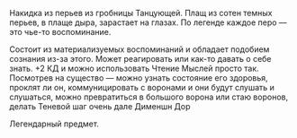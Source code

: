 Накидка из перьев из гробницы Танцующей. Плащ из сотен темных перьев, в плаще дыра, зарастает на глазах. По легенде каждое перо — это чье-то воспоминание.

Состоит из материализуемых воспоминаний и обладает подобием сознания из-за этого. Может реагировать или как-то давать о себе знать. 
+2 КД и можно использовать Чтение Мыслей просто так. Посмотрев на существо — можно узнать состояние его здоровья, проклят ли он, коммуницировать с воронами и они будут слушать и слушаться, можно превратиться в большого ворона или стаю воронов, делать Теневой шаг очень дале Дименшн Дор 

Легендарный предмет.